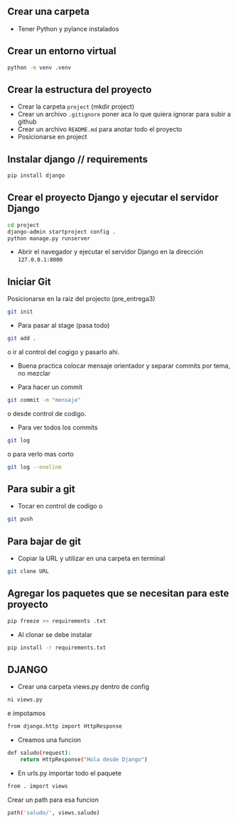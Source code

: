 ## Crear una carpeta

- Tener Python y pylance instalados

## Crear un entorno virtual

```bash
python -m venv .venv
```

##  Crear la estructura del proyecto

- Crear la carpeta `project` (mkdir project) 
- Crear un archivo `.gitignore` poner aca lo que quiera ignorar para subir a github
- Crear un archivo `README.md` para anotar todo el proyecto
- Posicionarse en project

## Instalar django // requirements

```bash
pip install django
```
## Crear el proyecto Django y ejecutar el servidor Django

```bash
cd project
django-admin startproject config .
python manage.py runserver
```

- Abrir el navegador y ejecutar el servidor Django en la dirección `127.0.0.1:8000`

## Iniciar Git

Posicionarse en la raiz del projecto (pre_entrega3)

```bash
git init
```
- Para pasar al stage 
(pasa todo)

```bash
git add .
```
o ir al control del cogigo y pasarlo ahi.

- Buena practica colocar mensaje orientador y separar commits por tema, no mezclar

- Para hacer un commit

```bash
git commit -m "mensaje"
```
o desde control de codigo.

- Para ver todos los commits

```bash
git log
```
o para verlo mas corto

```bash
git log --oneline
```

## Para subir a git

- Tocar en control de codigo o
```bash
git push
```

## Para bajar de git

- Copiar la URL y utilizar en una carpeta en terminal

```bash
git clone URL
```

## Agregar los paquetes que se necesitan para este proyecto

```bash
pip freeze >> requirements .txt
```

- Al clonar se debe instalar

```bash
pip install -r requirements.txt 
```


## DJANGO

- Crear una carpeta views.py dentro de config

```bash
ni views.py 
```
e impotamos 

```bash
from django.http import HttpResponse
```

- Creamos una funcion

```bash
def saludo(request):
    return HttpResponse("Hola desde Django")
```
- En urls.py importar todo el paquete

```bash
from . import views
```
Crear un path para esa funcion

```bash
path('saludo/', views.saludo)
```